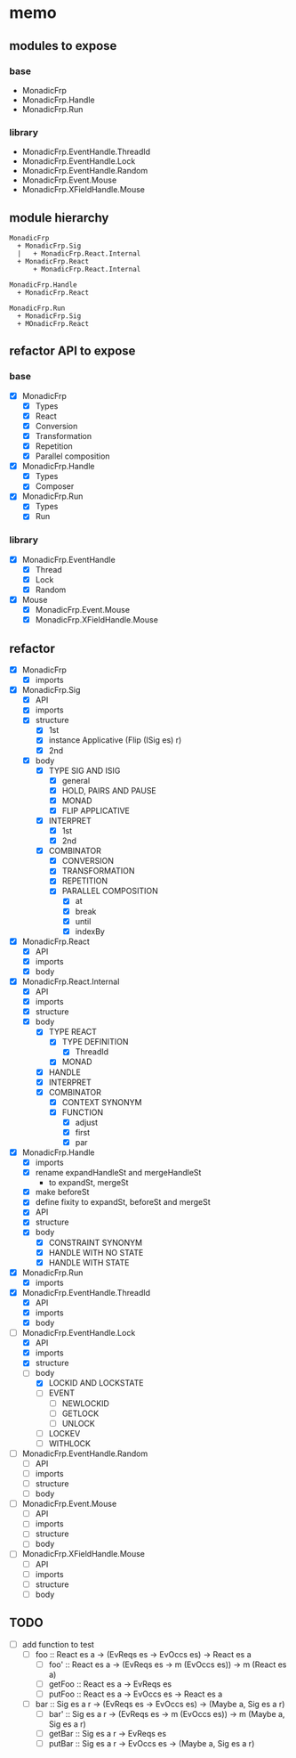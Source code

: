 memo
====

modules to expose
-----------------

### base

* MonadicFrp
* MonadicFrp.Handle
* MonadicFrp.Run

### library

* MonadicFrp.EventHandle.ThreadId
* MonadicFrp.EventHandle.Lock
* MonadicFrp.EventHandle.Random
* MonadicFrp.Event.Mouse
* MonadicFrp.XFieldHandle.Mouse

module hierarchy
----------------

```
MonadicFrp
  + MonadicFrp.Sig
  |   + MonadicFrp.React.Internal
  + MonadicFrp.React
      + MonadicFrp.React.Internal
```

```
MonadicFrp.Handle
  + MonadicFrp.React
```

```
MonadicFrp.Run
  + MonadicFrp.Sig
  + MOnadicFrp.React
```

refactor API to expose
----------------------

### base

* [x] MonadicFrp
	+ [x] Types
	+ [x] React
	+ [x] Conversion
	+ [x] Transformation
	+ [x] Repetition
	+ [x] Parallel composition
* [x] MonadicFrp.Handle
	+ [x] Types
	+ [x] Composer
* [x] MonadicFrp.Run
	+ [x] Types
	+ [x] Run

### library

* [x] MonadicFrp.EventHandle
	+ [x] Thread
	+ [x] Lock
	+ [x] Random
* [x] Mouse
	+ [x] MonadicFrp.Event.Mouse
	+ [x] MonadicFrp.XFieldHandle.Mouse

refactor
--------

* [x] MonadicFrp
	+ [x] imports
* [x] MonadicFrp.Sig
	+ [x] API
	+ [x] imports
	+ [x] structure
		- [x] 1st
		- [x] instance Applicative (Flip (ISig es) r)
		- [x] 2nd
	+ [x] body
		- [x] TYPE SIG AND ISIG
			* [x] general
			* [x] HOLD, PAIRS AND PAUSE
			* [x] MONAD
			* [x] FLIP APPLICATIVE
		- [x] INTERPRET
			* [x] 1st
			* [x] 2nd
		- [x] COMBINATOR
			* [x] CONVERSION
			* [x] TRANSFORMATION
			* [x] REPETITION
			* [x] PARALLEL COMPOSITION
				+ [x] at
				+ [x] break
				+ [x] until
				+ [x] indexBy
* [x] MonadicFrp.React
	+ [x] API
	+ [x] imports
	+ [x] body
* [x] MonadicFrp.React.Internal
	+ [x] API
	+ [x] imports
	+ [x] structure
	+ [x] body
		- [x] TYPE REACT
			* [x] TYPE DEFINITION
				+ [x] ThreadId
			* [x] MONAD
		- [x] HANDLE
		- [x] INTERPRET
		- [x] COMBINATOR
			* [x] CONTEXT SYNONYM
			* [x] FUNCTION
				+ [x] adjust
				+ [x] first
				+ [x] par
* [x] MonadicFrp.Handle
	+ [x] imports
	* [x] rename expandHandleSt and mergeHandleSt
		+ to expandSt, mergeSt
	* [x] make beforeSt
	* [x] define fixity to expandSt, beforeSt and mergeSt
	* [x] API
	+ [x] structure
	+ [x] body
		- [x] CONSTRAINT SYNONYM
		- [x] HANDLE WITH NO STATE
		- [x] HANDLE WITH STATE
* [x] MonadicFrp.Run
	+ [x] imports
* [x] MonadicFrp.EventHandle.ThreadId
	+ [x] API
	+ [x] imports
	+ [x] body
* [ ] MonadicFrp.EventHandle.Lock
	+ [x] API
	+ [x] imports
	+ [x] structure
	+ [ ] body
		- [x] LOCKID AND LOCKSTATE
		- [ ] EVENT
			* [ ] NEWLOCKID
			* [ ] GETLOCK
			* [ ] UNLOCK
		- [ ] LOCKEV
		- [ ] WITHLOCK
* [ ] MonadicFrp.EventHandle.Random
	+ [ ] API
	+ [ ] imports
	+ [ ] structure
	+ [ ] body
* [ ] MonadicFrp.Event.Mouse
	+ [ ] API
	+ [ ] imports
	+ [ ] structure
	+ [ ] body
* [ ] MonadicFrp.XFieldHandle.Mouse
	+ [ ] API
	+ [ ] imports
	+ [ ] structure
	+ [ ] body

TODO
----

* [ ] add function to test
	+ [ ] foo :: React es a -> (EvReqs es -> EvOccs es) -> React es a
		- [ ] foo' :: React es a -> (EvReqs es -> m (EvOccs es)) -> m (React es a)
		- [ ] getFoo :: React es a -> EvReqs es
		- [ ] putFoo :: React es a -> EvOccs es -> React es a
	+ [ ] bar :: Sig es a r -> (EvReqs es -> EvOccs es) -> (Maybe a, Sig es a r)
		- [ ] bar' :: Sig es a r -> (EvReqs es -> m (EvOccs es)) -> m (Maybe a, Sig es a r)
		- [ ] getBar :: Sig es a r -> EvReqs es
		- [ ] putBar :: Sig es a r -> EvOccs es -> (Maybe a, Sig es a r)
